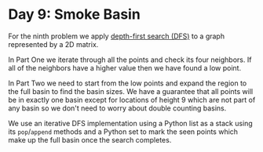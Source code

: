 # Day 9: Smoke Basin

For the ninth problem we apply [depth-first search (DFS)] to a graph
represented by a 2D matrix.

[depth-first search (DFS)]: https://en.wikipedia.org/wiki/Depth-first_search

In Part One we iterate through all the points and check its four neighbors. If
all of the neighbors have a higher value then we have found a low point.

In Part Two we need to start from the low points and expand the region to the
full basin to find the basin sizes. We have a guarantee that all points will
be in exactly one basin except for locations of height 9 which are not part of
any basin so we don't need to worry about double counting basins.

We use an iterative DFS implementation using a Python list as a stack using its
`pop`/`append` methods and a Python set to mark the seen points which make up
the full basin once the search completes.
